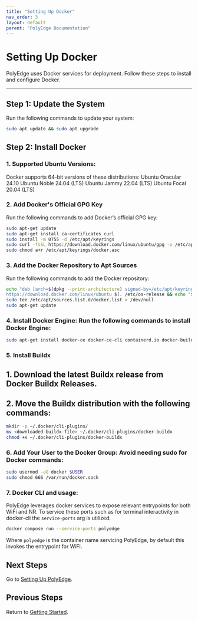 ```yaml
---
title: "Setting Up Docker"
nav_order: 3
layout: default
parent: "PolyEdge Documentation"
---
```


# Setting Up Docker

PolyEdge uses Docker services for deployment. Follow these steps to install and configure Docker.

---

## Step 1: Update the System

Run the following commands to update your system:
```bash
sudo apt update && sudo apt upgrade
```
## Step 2: Install Docker

### 1. Supported Ubuntu Versions:
Docker supports 64-bit versions of these distributions:
    Ubuntu Oracular 24.10
    Ubuntu Noble 24.04 (LTS)
    Ubuntu Jammy 22.04 (LTS)
    Ubuntu Focal 20.04 (LTS)

### 2. Add Docker's Official GPG Key

Run the following commands to add Docker’s official GPG key:

```bash
sudo apt-get update
sudo apt-get install ca-certificates curl
sudo install -m 0755 -d /etc/apt/keyrings
sudo curl -fsSL https://download.docker.com/linux/ubuntu/gpg -o /etc/apt/keyrings/docker.asc
sudo chmod a+r /etc/apt/keyrings/docker.asc
```

### 3. Add the Docker Repository to Apt Sources
Run the following commands to add the Docker repository:

```bash
echo "deb [arch=$(dpkg --print-architecture) signed-by=/etc/apt/keyrings/docker.asc] \
https://download.docker.com/linux/ubuntu $(. /etc/os-release && echo "$VERSION_CODENAME") stable" | \
sudo tee /etc/apt/sources.list.d/docker.list > /dev/null
sudo apt-get update
```


### 4. Install Docker Engine: Run the following commands to install Docker Engine:
```bash
sudo apt-get install docker-ce docker-ce-cli containerd.io docker-buildx-plugin docker-compose-plugin
```

### 5. Install Buildx
## 1. Download the latest Buildx release from Docker Buildx Releases.
## 2. Move the Buildx distribution with the following commands:
```bash
mkdir -p ~/.docker/cli-plugins/
mv <downloaded-buildx-file> ~/.docker/cli-plugins/docker-buildx
chmod +x ~/.docker/cli-plugins/docker-buildx
```

### 6. Add Your User to the Docker Group: Avoid needing sudo for Docker commands:
```bash
sudo usermod -aG docker $USER
sudo chmod 666 /var/run/docker.sock
```

### 7. Docker CLI and usage:

PolyEdge leverages docker services to expose relevant entrypoints for both WiFi and NR. To service these ports such as for terminal interactivity in docker-cli the `service-ports` arg is utilized.
```bash
docker compose run --service-ports polyedge
```
Where `polyedge` is the container name servicing PolyEdge, by default this invokes the entrypoint for WiFi.

## Next Steps

Go to [Setting Up PolyEdge](setting-up-polyedge.md).

## Previous Steps

Return to [Getting Started](getting-started.md).